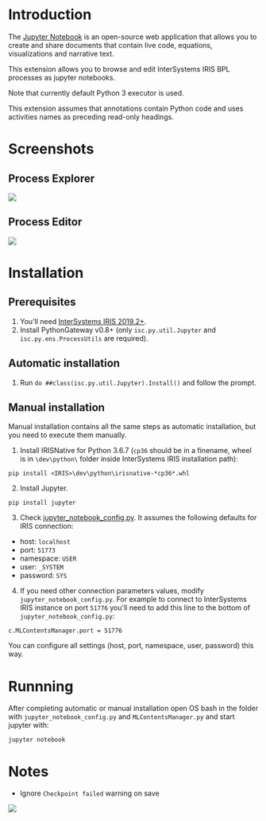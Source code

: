 
# Introduction

The [Jupyter Notebook](https://jupyter.org/) is an open-source web application that allows you to create and share documents that contain live code, equations, visualizations and narrative text.

This extension allows you to browse and edit InterSystems IRIS BPL processes as jupyter notebooks. 

Note that currently default Python 3 executor is used. 

This extension assumes that annotations contain Python code and uses activities names as preceding read-only headings.

# Screenshots

## Process Explorer 
![](https://i.imgur.com/DAW30UZ.png)

## Process Editor

![](https://i.imgur.com/43qA3B1.png)

# Installation

## Prerequisites

1. You'll need [InterSystems IRIS 2019.2+](https://wrc.intersystems.com/wrc/).
2. Install PythonGateway v0.8+ (only `isc.py.util.Jupyter` and `isc.py.ens.ProcessUtils` are required).

## Automatic installation

1. Run `do ##class(isc.py.util.Jupyter).Install()` and follow the prompt.

## Manual installation

Manual installation contains all the same steps as automatic installation, but you need to execute them manually.

1. Install IRISNative for Python 3.6.7 (`cp36` should be in a finename, wheel is in `\dev\python\` folder inside InterSystems IRIS installation path):
```
pip install <IRIS>\dev\python\irisnative-*cp36*.whl
```

2. Install Jupyter.
```
pip install jupyter
```
3. Check [jupyter_notebook_config.py](jupyter_notebook_config.py). It assumes the following defaults for IRIS connection:
- host: `localhost`
- port: `51773`
- namespace: `USER`
- user: `_SYSTEM`
- password: `SYS`

4. If you need other connection parameters values, modify `jupyter_notebook_config.py`. 
For example to connect to InterSystems IRIS instance on port `51776` you'll need to add this line to the bottom of `jupyter_notebook_config.py`:
```
c.MLContentsManager.port = 51776
```

You can configure all settings (host, port, namespace, user, password) this way.

# Runnning

After completing automatic or manual installation open OS bash in the folder with `jupyter_notebook_config.py` and `MLContentsManager.py` and start jupyter with:

```
jupyter notebook
```

# Notes

- Ignore `Checkpoint failed` warning on save

![](https://i.imgur.com/Vg0H4U8.png)
